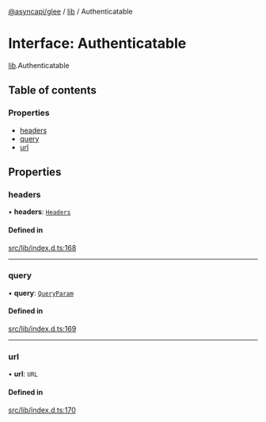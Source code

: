 [@asyncapi/glee](../README.md) / [lib](../modules/lib.md) / Authenticatable

# Interface: Authenticatable

[lib](../modules/lib.md).Authenticatable

## Table of contents

### Properties

- [headers](lib.Authenticatable.md#headers)
- [query](lib.Authenticatable.md#query)
- [url](lib.Authenticatable.md#url)

## Properties

### headers

• **headers**: [`Headers`](../modules/lib.md#headers)

#### Defined in

[src/lib/index.d.ts:168](https://github.com/asyncapi/glee/blob/dbad09b/src/lib/index.d.ts#L168)

___

### query

• **query**: [`QueryParam`](../modules/lib.md#queryparam)

#### Defined in

[src/lib/index.d.ts:169](https://github.com/asyncapi/glee/blob/dbad09b/src/lib/index.d.ts#L169)

___

### url

• **url**: `URL`

#### Defined in

[src/lib/index.d.ts:170](https://github.com/asyncapi/glee/blob/dbad09b/src/lib/index.d.ts#L170)
